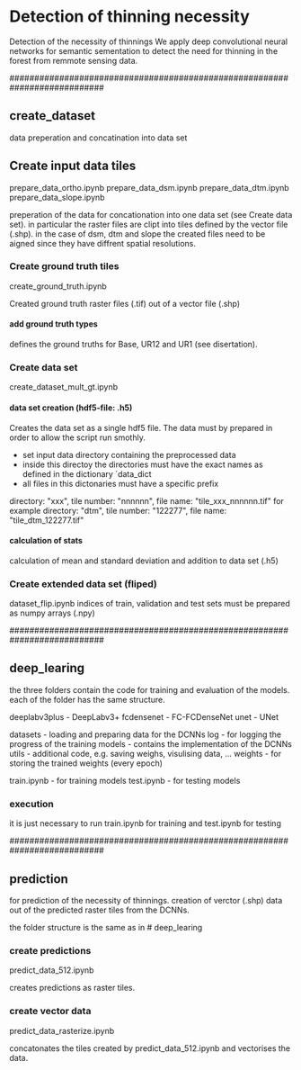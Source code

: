 # Detection of thinning necessity
Detection of the necessity of thinnings
We apply deep convolutional neural networks for semantic sementation to detect the need for thinning in the forest from remmote sensing data.




###########################################################################

## create_dataset
data preperation and concatination into data set

## Create input data tiles
prepare_data_ortho.ipynb
prepare_data_dsm.ipynb
prepare_data_dtm.ipynb
prepare_data_slope.ipynb

preperation of the data for concationation into one data set (see Create data set).
in particular the raster files are clipt into tiles defined by the vector file (.shp).
in the case of dsm, dtm and slope the created files need to be aigned since they 
have diffrent spatial resolutions.

### Create ground truth tiles
create_ground_truth.ipynb

Created ground truth raster files (.tif) out of a vector file (.shp)

#### add ground truth types
defines the ground truths for Base, UR12 and UR1 (see disertation).


### Create data set
create_dataset_mult_gt.ipynb

#### data set creation (hdf5-file: .h5)
Creates the data set as a single hdf5 file. The data must by prepared in order 
to allow the script run smothly.
* set input data directory containing the preprocessed data
* inside this directoy the directories must have the exact names as defined in 
the dictionary ´data_dict
* all files in this dictonaries must have a specific prefix

directory: "xxx", tile number: "nnnnnn", file name: "tile_xxx_nnnnnn.tif"
for example
directory: "dtm", tile number: "122277", file name: "tile_dtm_122277.tif"

#### calculation of stats
calculation of mean and standard deviation and addition to data set (.h5)


### Create extended data set (fliped)
dataset_flip.ipynb
indices of train, validation and test sets must be prepared as numpy arrays (.npy)

###########################################################################

## deep_learing
the three folders contain the code for training and evaluation of the models.
each of the folder has the same structure.

deeplabv3plus - DeepLabv3+
fcdensenet - FC-FCDenseNet
unet - UNet

datasets - loading and preparing data for the DCNNs
log - for logging the progress of the training
models - contains the implementation of the DCNNs
utils - additional code, e.g. saving weighs, visulising data, ...
weights - for storing the trained weights (every epoch)

train.ipynb - for training models
test.ipynb - for testing models

### execution
it is just necessary to run train.ipynb for training and test.ipynb for testing

###########################################################################

## prediction
for prediction of the necessity of thinnings. creation of verctor (.shp) data
out of the predicted raster tiles from the DCNNs.

the folder structure is the same as in # deep_learing

### create predictions
predict_data_512.ipynb

creates predictions as raster tiles.

### create vector data
predict_data_rasterize.ipynb

concatonates the tiles created by predict_data_512.ipynb and vectorises the data. 
